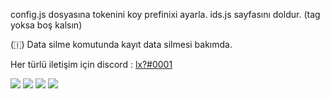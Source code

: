 config.js dosyasına tokenini koy prefinixi ayarla.
ids.js sayfasını doldur. (tag yoksa boş kalsın)

(🇮) Data silme komutunda kayıt data silmesi bakımda.

Her türlü iletişim için discord : [lx?#0001](https://discord.com/users/752910734748549161)

![](https://img.shields.io/github/stars/larexq/register) ![](https://img.shields.io/github/forks/larexq/register) ![](https://img.shields.io/github/v/tag/larexq/register) ![](https://img.shields.io/github/issues/larexq/register)